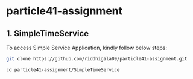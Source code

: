 # particle41-assignment

## 1. SimpleTimeService

To access Simple Service Application, kindly follow below steps:

```bash
git clone https://github.com/riddhigala09/particle41-assignment.git
```
```
cd particle41-assignment/SimpleTimeService
```